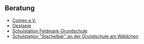 ## Beratung

- [Comes e.V.](Beratung_Jugendlicher/Comes.md)
- [Opstapje](Beratung_Eltern/Opstapje.md)
- [Schulstation Feldmark-Grundschule](Beratung_Jugendlicher/Schulstation_Feldmark_Grundschule.md)
- [Schulstation "Stachelbär" an der Grundschule am Wäldchen](Beratung_Jugendlicher/Schulstation_Stachelbaer.md)
